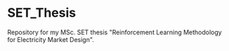 # SET_Thesis
Repository for my MSc. SET thesis "Reinforcement Learning Methodology for Electricity Market Design".
